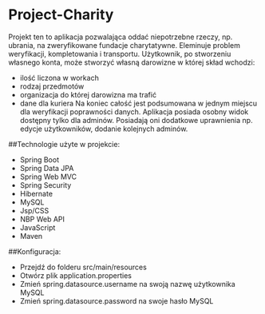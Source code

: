 # Project-Charity
Projekt ten to aplikacja pozwalająca oddać niepotrzebne rzeczy, np. ubrania, na zweryfikowane fundacje charytatywne. Eleminuje problem weryfikacji, kompletowania i transportu. 
Użytkownik, po stworzeniu własnego konta, może stworzyć własną darowizne w której skład wchodzi:
- ilość liczona w workach
- rodzaj przedmotów
- organizacja do której darowizna ma trafić
- dane dla kuriera
Na koniec całość jest podsumowana w jednym miejscu dla weryfikacji poprawności danych.
Aplikacja posiada osobny widok dostępny tylko dla adminów. Posiadają oni dodatkowe uprawnienia np. edycje użytkowników, dodanie kolejnych adminów.

##Technologie użyte w projekcie:
- Spring Boot
- Spring Data JPA
- Spring Web MVC
- Spring Security
- Hibernate
- MySQL
- Jsp/CSS
- NBP Web API
- JavaScript
- Maven

##Konfiguracja:
- Przejdź do folderu src/main/resources
- Otwórz plik application.properties
- Zmień spring.datasource.username na swoją nazwę użytkownika MySQL
- Zmień spring.datasource.password na swoje hasło MySQL
